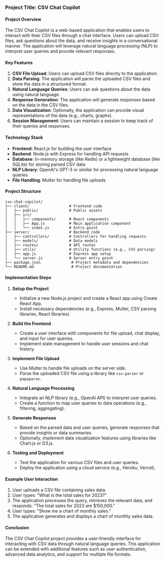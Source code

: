 ### Project Title: CSV Chat Copilot

#### Project Overview
The CSV Chat Copilot is a web-based application that enables users to interact with their CSV files through a chat interface. Users can upload CSV files, ask questions about the data, and receive insights in a conversational manner. The application will leverage natural language processing (NLP) to interpret user queries and provide relevant responses.

#### Key Features
1. **CSV File Upload**: Users can upload CSV files directly to the application.
2. **Data Parsing**: The application will parse the uploaded CSV files and store the data in a structured format.
3. **Natural Language Queries**: Users can ask questions about the data using natural language.
4. **Response Generation**: The application will generate responses based on the data in the CSV files.
5. **Data Visualization**: Optionally, the application can provide visual representations of the data (e.g., charts, graphs).
6. **Session Management**: Users can maintain a session to keep track of their queries and responses.

#### Technology Stack
- **Frontend**: React.js for building the user interface
- **Backend**: Node.js with Express for handling API requests
- **Database**: In-memory storage (like Redis) or a lightweight database (like SQLite) for storing parsed CSV data
- **NLP Library**: OpenAI's GPT-3 or similar for processing natural language queries
- **File Handling**: Multer for handling file uploads

#### Project Structure
```
csv-chat-copilot/
├── client/                  # Frontend code
│   ├── public/              # Public assets
│   ├── src/
│   │   ├── components/      # React components
│   │   ├── App.js           # Main application component
│   │   └── index.js         # Entry point
├── server/                  # Backend code
│   ├── controllers/         # Controllers for handling requests
│   ├── models/              # Data models
│   ├── routes/              # API routes
│   ├── utils/               # Utility functions (e.g., CSV parsing)
│   ├── app.js               # Express app setup
│   └── server.js            # Server entry point
├── package.json              # Project metadata and dependencies
└── README.md                 # Project documentation
```

#### Implementation Steps

1. **Setup the Project**
   - Initialize a new Node.js project and create a React app using Create React App.
   - Install necessary dependencies (e.g., Express, Multer, CSV parsing libraries, React libraries).

2. **Build the Frontend**
   - Create a user interface with components for file upload, chat display, and input for user queries.
   - Implement state management to handle user sessions and chat history.

3. **Implement File Upload**
   - Use Multer to handle file uploads on the server side.
   - Parse the uploaded CSV file using a library like `csv-parser` or `papaparse`.

4. **Natural Language Processing**
   - Integrate an NLP library (e.g., OpenAI API) to interpret user queries.
   - Create a function to map user queries to data operations (e.g., filtering, aggregating).

5. **Generate Responses**
   - Based on the parsed data and user queries, generate responses that provide insights or data summaries.
   - Optionally, implement data visualization features using libraries like Chart.js or D3.js.

6. **Testing and Deployment**
   - Test the application for various CSV files and user queries.
   - Deploy the application using a cloud service (e.g., Heroku, Vercel).

#### Example User Interaction
1. User uploads a CSV file containing sales data.
2. User types: "What is the total sales for 2023?"
3. The application processes the query, retrieves the relevant data, and responds: "The total sales for 2023 are $150,000."
4. User types: "Show me a chart of monthly sales."
5. The application generates and displays a chart of monthly sales data.

#### Conclusion
The CSV Chat Copilot project provides a user-friendly interface for interacting with CSV data through natural language queries. This application can be extended with additional features such as user authentication, advanced data analytics, and support for multiple file formats.